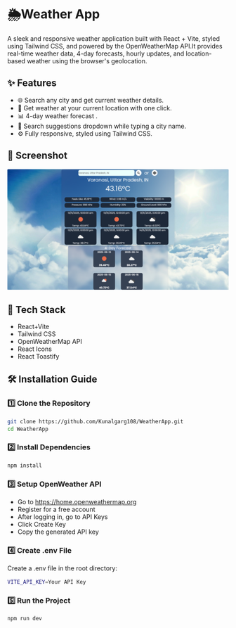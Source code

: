 # 🌦️Weather App
A sleek and responsive weather application built with React + Vite, styled using Tailwind CSS, and powered by the OpenWeatherMap API.It provides real-time weather data, 4-day forecasts, hourly updates, and location-based weather using the browser's geolocation.

## ✨ Features
- 🌐 Search any city and get current weather details.
- 📍 Get weather at your current location with one click.
- 📊 4-day weather forecast .
- 📜 Search suggestions dropdown while typing a city name.
- ⚙️ Fully responsive, styled using Tailwind CSS.

## 📸 Screenshot
![Screenshot Description](./src/assets/Screenshot%202025-06-13%20132943.png)

## 🚀 Tech Stack
- React+Vite
- Tailwind CSS
- OpenWeatherMap API
- React Icons
- React Toastify

## 🛠️ Installation Guide 
### 1️⃣ Clone the Repository  
```sh
git clone https://github.com/Kunalgarg108/WeatherApp.git
cd WeatherApp
```

### 2️⃣ Install Dependencies  
```sh
npm install
```

### 3️⃣ Setup OpenWeather API
- Go to https://home.openweathermap.org
- Register for a free account
- After logging in, go to API Keys
- Click Create Key
- Copy the generated API key

### 4️⃣ Create .env File
Create a .env file in the root directory:
```sh
VITE_API_KEY=Your API Key

```
### 5️⃣ Run the Project
```sh
npm run dev
```

  
